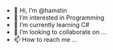 - 👋 Hi, I’m @hamstin
- 👀 I’m interested in Programming
- 🌱 I’m currently learning C#
- 💞️ I’m looking to collaborate on ...
- 📫 How to reach me ...

<!---
hamstin/hamstin is a ✨ special ✨ repository because its `README.md` (this file) appears on your GitHub profile.
You can click the Preview link to take a look at your changes.
--->
